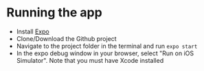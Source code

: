 # Running the app
* Install [Expo](https://expo.io/)
* Clone/Download the Github project
* Navigate to the project folder in the terminal and run `expo start`
* In the expo debug window in your browser, select "Run on iOS Simulator". Note that you must have Xcode installed

